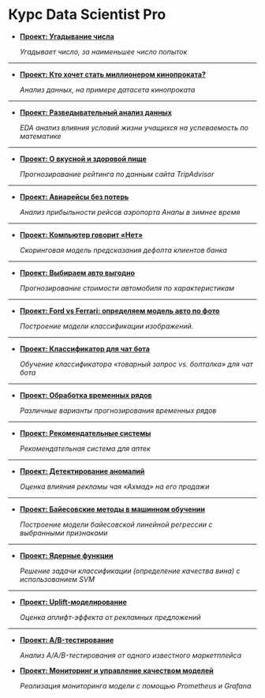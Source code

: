 # Курс Data Scientist Pro

- [**Проект: Угадывание числа**](https://github.com/Lyobel/skillfactory-dstpro/tree/master/module_00)

  *Угадывает число, за наименьшее число попыток*
---
- [**Проект: Кто хочет стать миллионером кинопроката?**](https://github.com/Lyobel/skillfactory-dstpro/tree/master/module_01)

  *Анализ данных, на примере датасета кинопроката*
---
- [**Проект: Разведывательный анализ данных**](https://github.com/Lyobel/skillfactory-dstpro/tree/master/module_02)

  *EDA анализ влияния условий жизни учащихся на успеваемость по математике*
---
- [**Проект: О вкусной и здоровой пище**](https://github.com/Lyobel/skillfactory-dstpro/tree/master/module_03)

  *Прогнозирование рейтинга по данным сайта TripAdvisor*
---
- [**Проект: Авиарейсы без потерь**](https://github.com/Lyobel/skillfactory-dstpro/tree/master/module_04)

  *Анализ прибыльности рейсов аэропорта Анапы в зимнее время*
---
- [**Проект: Компьютер говорит «Нет»**](https://github.com/Lyobel/skillfactory-dstpro/tree/master/module_05)

  *Скоринговая модель предсказания дефолта клиентов банка*
---
- [**Проект: Выбираем авто выгодно**](https://github.com/Lyobel/skillfactory-dstpro/tree/master/module_06)

  *Прогнозирование стоимости автомобиля по характеристикам*
---
- [**Проект: Ford vs Ferrari: определяем модель авто по фото**](https://github.com/Lyobel/skillfactory-dstpro/tree/master/module_07)

  *Построение модели классификации изображений.*
---
- [**Проект: Классификатор для чат бота**](https://github.com/Lyobel/skillfactory-dstpro/tree/master/module_14)

  *Обучение классификатора «товарный запрос vs. болталка» для чат бота*
---
- [**Проект: Обработка временных рядов**](https://github.com/Lyobel/skillfactory-dstpro/tree/master/module_15)

  *Различные варианты прогнозирования временных рядов*
---
- [**Проект: Рекомендательные системы**](https://github.com/Lyobel/skillfactory-dstpro/tree/master/module_18)

  *Рекомендательная система для аптек*
---
- [**Проект: Детектирование аномалий**](https://github.com/Lyobel/skillfactory-dstpro/tree/master/module_19)

  *Оценка влияния рекламы чая «Ахмад» на его продажи*
---
- [**Проект: Байесовские методы в машинном обучении**](https://github.com/Lyobel/skillfactory-dstpro/tree/master/module_20)

  *Построение модели байесовской линейной регрессии с выбранными признаками*
---
- [**Проект: Ядерные функции**](https://github.com/Lyobel/skillfactory-dstpro/tree/master/module_21)

  *Решение задачи классификации (определение качества вина) с использованием SVM*
---
- [**Проект: Uplift-моделирование**](https://github.com/Lyobel/skillfactory-dstpro/tree/master/module_22)

  *Оценка аплифт-эффекта от рекламных предложений*
---
- [**Проект: A/B-тестирование**](https://github.com/Lyobel/skillfactory-dstpro/tree/master/module_25)

  *Анализ A/A/B-тестирования от одного известного маркетплейса*

- [**Проект: Мониторинг и управление качеством моделей**](https://github.com/Lyobel/skillfactory-dstpro/tree/master/module_28)

  *Реализация мониторинга модели с помощью Prometheus и Grafana*
